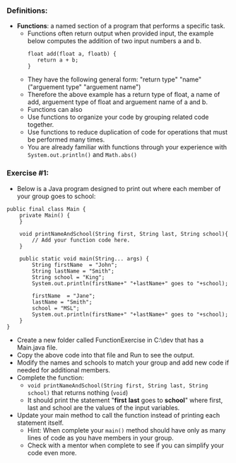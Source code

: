 
### Definitions:

* **Functions**: a named section of a program that performs a specific task.
   * Functions often return output when provided input, the example below computes the addition of two input numbers a and b. 
     ```
     float add(float a, floatb) {
        return a + b;
     }
     ```
   * They have the following general form: "return type" "name"("arguement type" "arguement name")
   * Therefore the above example has a return type of float, a name of add, arguement type of float and arguement name of a and b.
   * Functions can also 
   * Use functions to organize your code by grouping related code together.
   * Use functions to reduce duplication of code for operations that must be performed many times.
   * You are already familiar with functions through your experience with ```System.out.println()``` and ```Math.abs()```
   
### Exercise #1:

* Below is a Java program designed to print out where each member of your group goes to school:
```
public final class Main {
    private Main() {
    }
    
    void printNameAndSchool(String first, String last, String school){
        // Add your function code here.
    }

    public static void main(String... args) {
        String firstName  = "John";
        String lastName = "Smith";
        String school = "King";
        System.out.println(firstName+" "+lastName+" goes to "+school);

        firstName  = "Jane";
        lastName = "Smith";
        school = "MSL";
        System.out.println(firstName+" "+lastName+" goes to "+school);
    }
}
```
* Create a new folder called FunctionExercise in C:\dev that has a Main.java file.
* Copy the above code into that file and Run to see the output.
* Modify the names and schools to match your group and add new code if needed for additional members.
* Complete the function: 
   * ```void printNameAndSchool(String first, String last, String school)``` that returns nothing (```void```)
   * It should print the statement "**first** **last** goes to **school**" where first, last and school are the values of the input variables.
* Update your main method to call the function instead of printing each statement itself.
   * Hint: When complete your ```main()``` method should have only as many lines of code as you have members in your group.
   * Check with a mentor when complete to see if you can simplify your code even more.
